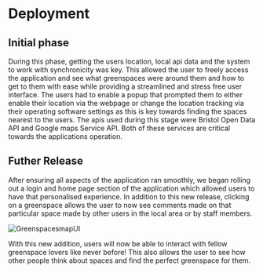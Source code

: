 # Deployment

## Initial phase
During this phase, getting the users location, local api data and the system to work with synchronicity was key. This allowed the user to freely access the application and see what greenspaces were around them and how to get to them with ease while providing a streamlined and stress free user interface. The users had to enable a popup that prompted them to either enable their location via the webpage or change the location tracking via their operating software settings as this is key towards finding the spaces nearest to the users. The apis used during this stage were Bristol Open Data API and Google maps Service API. Both of these services are critical towards the applications operation. 

## Futher Release 
After ensuring all aspects of the application ran smoothly, we began rolling out a login and home page section of the application which allowed users to have that personalised experience. In addition to this new release, clicking on a greenspace allows the user to now see comments made on that particular space made by other users in the local area or by staff members. 

![GreenspacesmapUI](https://github.com/ieuan2murphy/Greenscapes/assets/146727959/974a8ef5-e658-46f6-89fd-dec057d137b1)

With this new addition, users will now be able to interact with fellow greenspace lovers like never before! This also allows the user to see how other people think about spaces and find the perfect greenspace for them.
